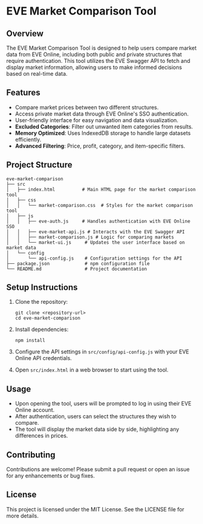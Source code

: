 # EVE Market Comparison Tool

## Overview
The EVE Market Comparison Tool is designed to help users compare market data from EVE Online, including both public and private structures that require authentication. This tool utilizes the EVE Swagger API to fetch and display market information, allowing users to make informed decisions based on real-time data.

## Features
- Compare market prices between two different structures.
- Access private market data through EVE Online's SSO authentication.
- User-friendly interface for easy navigation and data visualization.
- **Excluded Categories**: Filter out unwanted item categories from results.
- **Memory Optimized**: Uses IndexedDB storage to handle large datasets efficiently.
- **Advanced Filtering**: Price, profit, category, and item-specific filters.

## Project Structure
```
eve-market-comparison
├── src
│   ├── index.html          # Main HTML page for the market comparison tool
│   ├── css
│   │   └── market-comparison.css  # Styles for the market comparison tool
│   ├── js
│   │   ├── eve-auth.js     # Handles authentication with EVE Online SSO
│   │   ├── eve-market-api.js # Interacts with the EVE Swagger API
│   │   ├── market-comparison.js # Logic for comparing markets
│   │   └── market-ui.js     # Updates the user interface based on market data
│   └── config
│       └── api-config.js    # Configuration settings for the API
├── package.json             # npm configuration file
└── README.md                # Project documentation
```

## Setup Instructions
1. Clone the repository:
   ```
   git clone <repository-url>
   cd eve-market-comparison
   ```

2. Install dependencies:
   ```
   npm install
   ```

3. Configure the API settings in `src/config/api-config.js` with your EVE Online API credentials.

4. Open `src/index.html` in a web browser to start using the tool.

## Usage
- Upon opening the tool, users will be prompted to log in using their EVE Online account.
- After authentication, users can select the structures they wish to compare.
- The tool will display the market data side by side, highlighting any differences in prices.

## Contributing
Contributions are welcome! Please submit a pull request or open an issue for any enhancements or bug fixes.

## License
This project is licensed under the MIT License. See the LICENSE file for more details.